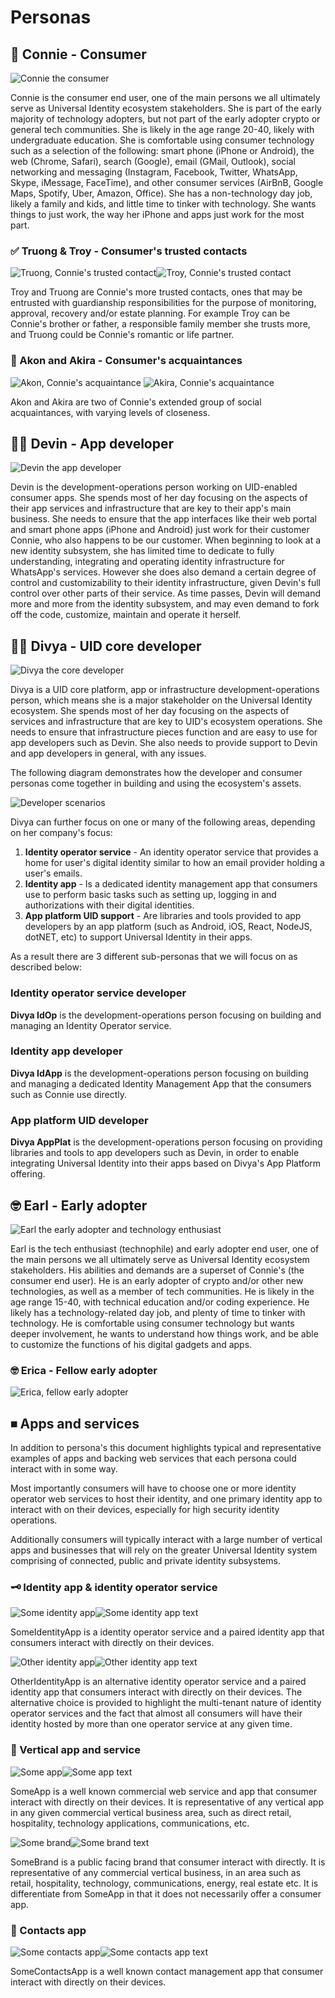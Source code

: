# Personas

## 👩 Connie - Consumer

![Connie the consumer][connie-consumer]

[connie-consumer]: personas/images/connie-consumer.png

Connie is the consumer end user, one of the main persons we all ultimately serve as Universal Identity ecosystem stakeholders. She is part of the early majority of technology adopters, but not part of the early adopter crypto or general tech communities. She is likely in the age range 20-40, likely with undergraduate education. She is comfortable using consumer technology such as a selection of the following: smart phone (iPhone or Android), the web (Chrome, Safari), search (Google), email (GMail, Outlook), social networking and messaging (Instagram, Facebook, Twitter, WhatsApp, Skype, iMessage, FaceTime), and other consumer services (AirBnB, Google Maps, Spotify, Uber, Amazon, Office). She has a non-technology day job, likely a family and kids, and little time to tinker with technology. She wants things to just work, the way her iPhone and apps just work for the most part.

### ✅ Truong & Troy - Consumer's trusted contacts

![Truong, Connie's trusted contact][truong-trusted-contact]![Troy, Connie's trusted contact][troy-trusted-contact]

[truong-trusted-contact]: personas/images/truong-trusted-contact@128h.png
[troy-trusted-contact]: personas/images/troy-trusted-contact@128h.png

Troy and Truong are Connie's more trusted contacts, ones that may be entrusted with guardianship responsibilities for the purpose of monitoring, approval, recovery and/or estate planning. For example Troy can be Connie's brother or father, a responsible family member she trusts more, and Truong could be Connie's romantic or life partner.

### 👋 Akon and Akira - Consumer's acquaintances

![Akon, Connie's acquaintance][akon-acquaintance] ![Akira, Connie's acquaintance][akira-acquaintance]

[akon-acquaintance]: personas/images/akon-acquaintance@128h.png
[akira-acquaintance]: personas/images/akira-acquaintance@128h.png

Akon and Akira are two of Connie's extended group of social acquaintances, with varying levels of closeness.

## 🧑‍💻 Devin - App developer

![Devin the app developer][devin-app-dev]

[devin-app-dev]: personas/images/devin-app-dev.png

Devin is the development-operations person working on UID-enabled consumer apps. She spends most of her day focusing on the aspects of their app services and infrastructure that are key to their app's main business. She needs to ensure that the app interfaces like their web portal and smart phone apps (iPhone and Android) just work for their customer Connie, who also happens to be our customer. When beginning to look at a new identity subsystem, she has limited time to dedicate to fully understanding, integrating and operating identity infrastructure for WhatsApp's services. However she does also demand a certain degree of control and customizability to their identity infrastructure, given Devin's full control over other parts of their service. As time passes, Devin will demand more and more from the identity subsystem, and may even demand to fork off the code, customize, maintain and operate it herself.

## 🧑‍💻 Divya - UID core developer

![Divya the core developer][divya-core-dev]

[divya-core-dev]: personas/images/divya-core-dev.png

Divya is a UID core platform, app or infrastructure development-operations person, which means she is a major stakeholder on the Universal Identity ecosystem. She spends most of her day focusing on the aspects of services and infrastructure that are key to UID's ecosystem operations. She needs to ensure that infrastructure pieces function and are easy to use for app developers such as Devin. She also needs to provide support to Devin and app developers in general, with any issues.

The following diagram demonstrates how the developer and consumer personas come together in building and using the ecosystem's assets.

![Developer scenarios][developer-scenarios]

[developer-scenarios]: scenarios/images/developer-scenarios.png

Divya can further focus on one or many of the following areas, depending on her company's focus:

1. **Identity operator service** - An identity operator service that provides a home for user's digital identity similar to how an email provider holding a user's emails.
2. **Identity app** - Is a dedicated identity management app that consumers use to perform basic tasks such as setting up, logging in and authorizations with their digital identities.
3. **App platform UID support** - Are libraries and tools provided to app developers by an app platform (such as Android, iOS, React, NodeJS, dotNET, etc) to support Universal Identity in their apps.

As a result there are 3 different sub-personas that we will focus on as described below:

### Identity operator service developer

**Divya IdOp** is the development-operations person focusing on building and managing an Identity Operator service.

### Identity app developer

**Divya IdApp** is the development-operations person focusing on building and managing a dedicated Identity Management App that the consumers such as Connie use directly.

### App platform UID developer

**Divya AppPlat** is the development-operations person focusing on providing libraries and tools to app developers such as Devin, in order to enable integrating Universal Identity into their apps based on Divya's App Platform offering.

## 🤓 Earl - Early adopter

![Earl the early adopter and technology enthusiast][earl-early-adopter]

[earl-early-adopter]: personas/images/earl-early-adopter.png

Earl is the tech enthusiast (technophile) and early adopter end user, one of the main persons we all ultimately serve as Universal Identity ecosystem stakeholders. His abilities and demands are a superset of Connie's (the consumer end user). He is an early adopter of crypto and/or other new technologies, as well as a member of tech communities. He is likely in the age range 15-40, with technical education and/or coding experience. He likely has a technology-related day job, and plenty of time to tinker with technology. He is comfortable using consumer technology but wants deeper involvement, he wants to understand how things work, and be able to customize the functions of his digital gadgets and apps.

### 🤓 Erica - Fellow early adopter

![Erica, fellow early adopter][erica-early-adopter]

[erica-early-adopter]: personas/images/erica-early-adopter@128h.png

## ⏹ Apps and services

In addition to persona's this document highlights typical and representative examples of apps and backing web services that each persona could interact with in some way.

Most importantly consumers will have to choose one or more identity operator web services to host their identity, and one primary identity app to interact with on their devices, especially for high security identity operations.

Additionally consumers will typically interact with a large number of vertical apps and businesses that will rely on the greater Universal Identity system comprising of connected, public and private identity subsystems.

### 🗝 Identity app & identity operator service

![Some identity app][some-identity-app]![Some identity app text][some-identity-app-text]

[some-identity-app]: personas/images/some-identity-app@128h.png
[some-identity-app-text]: personas/images/some-identity-app-text@128h.png

SomeIdentityApp is a identity operator service and a paired identity app that consumers interact with directly on their devices.

![Other identity app][other-identity-app]![Other identity app text][other-identity-app-text]

[other-identity-app]: personas/images/other-identity-app@64h.png
[other-identity-app-text]: personas/images/other-identity-app-text@64h.png

OtherIdentityApp is an alternative identity operator service and a paired identity app that consumers interact with directly on their devices. The alternative choice is provided to highlight the multi-tenant nature of identity operator services and the fact that almost all consumers will have their identity hosted by more than one operator service at any given time.

### 📲 Vertical app and service

![Some app][some-app]![Some app text][some-app-text]

[some-app]: personas/images/some-app@128h.png
[some-app-text]: personas/images/some-app-text@128h.png

SomeApp is a well known commercial web service and app that consumer interact with directly on their devices. It is representative of any vertical app in any given commercial vertical business area, such as direct retail, hospitality, technology applications, communications, etc.

![Some brand][some-brand]![Some brand text][some-brand-text]

[some-brand]: personas/images/some-brand@64h.png
[some-brand-text]: personas/images/some-brand-text@64h.png

SomeBrand is a public facing brand that consumer interact with directly. It is representative of any commercial vertical business, in an area such as retail, hospitality, technology, communications, energy, real estate etc. It is differentiate from SomeApp in that it does not necessarily offer a consumer app.

### 📇 Contacts app

![Some contacts app][some-contacts-app]![Some contacts app text][some-contacts-app-text]

[some-contacts-app]: personas/images/some-contacts-app@64h.png
[some-contacts-app-text]: personas/images/some-contacts-app-text@64h.png

SomeContactsApp is a well known contact management app that consumer interact with directly on their devices.
